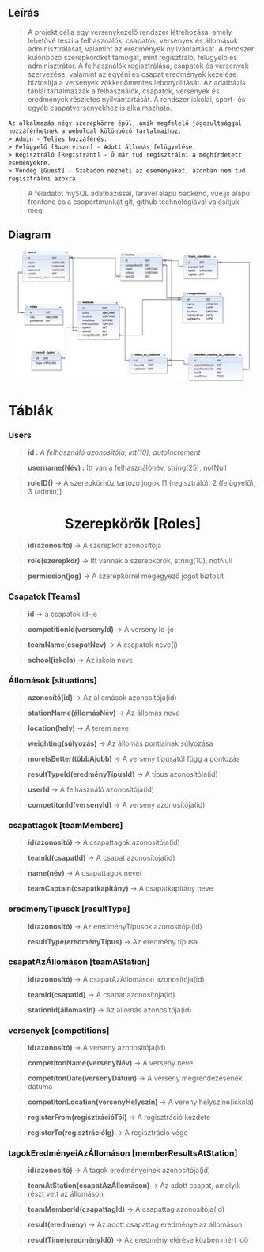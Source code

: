 ## Leírás

> A projekt célja egy versenykezelő rendszer létrehozása, amely lehetővé teszi a felhasználók, csapatok, versenyek és állomások adminisztrálását, valamint az eredmények nyilvántartását. A rendszer különböző szerepköröket támogat, mint regisztráló, felügyelő és adminisztrátor. A felhasználók regisztrálása, csapatok és versenyek szervezése, valamint az egyéni és csapat eredmények kezelése biztosítja a versenyek zökkenőmentes lebonyolítását. Az adatbázis táblái tartalmazzák a felhasználók, csapatok, versenyek és eredmények részletes nyilvántartását. A rendszer iskolai, sport- és egyéb csapatversenyekhez is alkalmazható.

```
Az alkalmazás négy szerepkörre épül, amik megfelelő jogosultsággal hozzáférhetnek a weboldal különböző tartalmaihoz.
> Admin - Teljes hozzáférés.
> Felügyelő [Supervisor] - Adott állomás felügyelése.
> Regisztráló [Registrant] - Ő már tud regisztrálni a meghírdetett eseményekre.
> Vendég [Guest] - Szabadon nézheti az eseményeket, azonban nem tud regisztrálni azokra.
```

> A feladatot mySQL adatbázissal, laravel alapú backend, vue.js alapú frontend és a csoportmunkát git, github technológiával valósítjuk meg.

## Diagram
![Diagram](documents/diagram_new.png)
 
# Táblák
 
### Users
 
><strong> id :</strong> *A felhasználó azonosítója, int(10), autoIncrement*
 
><strong> username(Név) :</strong> Itt van a felhasználónév, string(25), notNull
 
> **roleID()** -> A szerepkörhöz tartozó jogok [1 (regisztráló), 2 (felügyelő), 3 (admin)]
 
<h1 style="text-align:center;">Szerepkörök [Roles]</h1>

> **id(azonosító)** -> A szerepkör azonosítója
 
> **role(szerepkör)** -> Itt vannak a szerepkörök, string(10), notNull
 
> **permission(jog)** ->  A szerepkörrel megegyező jogot biztosít
 
###  Csapatok [Teams]
 
> **id** -> a csapatok id-je
 
> **competitionId(versenyId)** -> A verseny Id-je
 
> **teamName(csapatNev)** -> A csapatok neve(i)
 
> **school(iskola)** -> Az iskola neve
 
###  Állomások [situations]
 
> **azonosító(id)** -> Az állomások azonosítója(id)
 
> **stationName(állomásNév)** -> Az állomás neve
 
> **location(hely)** -> A terem neve
 
> **weighting(súlyozás)** -> Az állomás pontjainak súlyozása
 
> **moreIsBetter(többAjobb)** -> A verseny típusától függ a pontozás
 
> **resultTypeId(eredményTípusId)** ->  A típus azonosítója(id)
 
> **userId** -> A felhasználó azonosítója(id)
 
> **competitonId(versenyId)** -> A verseny azonosítója(id)
 
###  csapattagok [teamMembers]
 
> **id(azonosító)** -> A csapattagok azonosítója(id)
 
> **teamId(csapatId)** -> A csapat azonosítója(id)
 
> **name(név)** -> A csapattagok nevei
 
> **teamCaptain(csapatkapitány)** -> A csapatkapitány neve
 
### eredményTípusok [resultType]
 
> **id(azonosító)** -> Az eredményTípusok azonosítója(id)
 
> **resultType(eredményTípus)** -> Az eredmény típusa
 
### csapatAzÁllomáson [teamAStation]
 
> **id(azonosító)** -> A csapatAzÁllomáson azonosítója(id)
 
> **teamId(csapatId)** -> A csapat azonosítója(id)
 
> **stationId(állomásId)** -> Az állomás azonosítója(id)
 
### versenyek [competitions]
 
> **id(azonosító)** -> A verseny azonosítója(id)
 
> **competitonName(versenyNév)** -> A verseny neve
 
> **competitonDate(versenyDátum)** -> A verseny megrendezésének dátuma
 
> **competitonLocation(versenyHelyszín)** -> A vereny helyszíne(iskola)
 
> **registerFrom(regisztrációTól)** -> A regisztráció kezdete
 
> **registerTo(regisztrációIg)** -> A regisztráció vége
 
### tagokEredményeiAzÁllomáson [memberResultsAtStation]
 
> **id(azonosító)** -> A tagok eredményeinek azonosítója(id)
 
> **teamAtStation(csapatAzÁllomáson)** -> Az adott csapat, amelyik részt vett az állomáson
 
> **teamMemberId(csapattagId)** -> A csapattag azonosítója(id)
 
> **result(eredmény)** -> Az adott csapattag eredménye az állomáson
 
> **resultTime(eredményIdő)** -> Az eredmény elérése közben mért idő